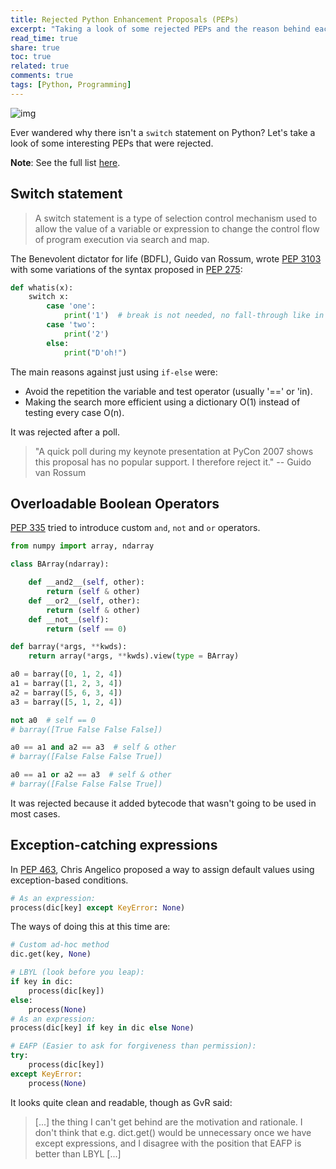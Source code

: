 ```yaml
---
title: Rejected Python Enhancement Proposals (PEPs)
excerpt: "Taking a look of some rejected PEPs and the reason behind each one"
read_time: true
share: true
toc: true
related: true
comments: true
tags: [Python, Programming]
---
```


![img](https://files.realpython.com/media/PEP-8-Tutorial-Python-Code-Formatting-Guide_Watermarked.9103cf7be328.jpg)

Ever wandered why there isn't a `switch` statement on Python? Let's take a look of some interesting PEPs that were rejected.

**Note**: See the full list [here](https://www.python.org/dev/peps/#abandoned-withdrawn-and-rejected-peps).

## Switch statement

> A switch statement is a type of selection control mechanism used to allow the value of a variable or expression to change the control flow of program execution via search and map.

The Benevolent dictator for life (BDFL), Guido van Rossum, wrote [PEP 3103](https://www.python.org/dev/peps/pep-3103/) with some variations of the syntax proposed in [PEP 275](https://www.python.org/dev/peps/pep-0275/):

```python
def whatis(x):
    switch x:
        case 'one':
            print('1')  # break is not needed, no fall-through like in other langs
        case 'two':
            print('2')
        else:
            print("D'oh!")
```

The main reasons against just using `if-else` were:

- Avoid the repetition the variable and test operator (usually '==' or 'in).
- Making the search more efficient using a dictionary O(1) instead of testing every case O(n).

It was rejected after a poll.

> "A quick poll during my keynote presentation at PyCon 2007 shows this proposal has no popular support. I therefore reject it." -- Guido van Rossum

## Overloadable Boolean Operators

[PEP 335](https://www.python.org/dev/peps/pep-0335/) tried to introduce custom `and`, `not` and `or` operators.

```python
from numpy import array, ndarray

class BArray(ndarray):

    def __and2__(self, other):
        return (self & other)
    def __or2__(self, other):
        return (self & other)
    def __not__(self):
        return (self == 0)

def barray(*args, **kwds):
    return array(*args, **kwds).view(type = BArray)

a0 = barray([0, 1, 2, 4])
a1 = barray([1, 2, 3, 4])
a2 = barray([5, 6, 3, 4])
a3 = barray([5, 1, 2, 4])

not a0  # self == 0
# barray([True False False False])

a0 == a1 and a2 == a3  # self & other
# barray([False False False True])

a0 == a1 or a2 == a3  # self & other
# barray([False False False True])
```

It was rejected because it added bytecode that wasn't going to be used in
most cases.

## Exception-catching expressions

In [PEP 463](https://www.python.org/dev/peps/pep-0463/), Chris Angelico proposed
a way to assign default values using exception-based conditions.

```python
# As an expression:
process(dic[key] except KeyError: None)
```

The ways of doing this at this time are:

```python
# Custom ad-hoc method
dic.get(key, None)

# LBYL (look before you leap):
if key in dic:
    process(dic[key])
else:
    process(None)
# As an expression:
process(dic[key] if key in dic else None)

# EAFP (Easier to ask for forgiveness than permission):
try:
    process(dic[key])
except KeyError:
    process(None)
```

It looks quite clean and readable, though as GvR said:

> [...] the thing I can't get behind are the motivation and rationale. I don't think that e.g. dict.get() would be unnecessary once we have except expressions, and I disagree with the position that EAFP is better than LBYL [...]
